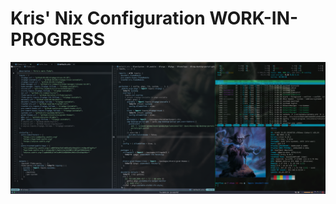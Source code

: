 # Kris' Nix Configuration **WORK-IN-PROGRESS**

![Screenshot of Hyprland Desktop](https://raw.githubusercontent.com/kriswill/dotfiles/refs/heads/main/.github/screenshot.png)

